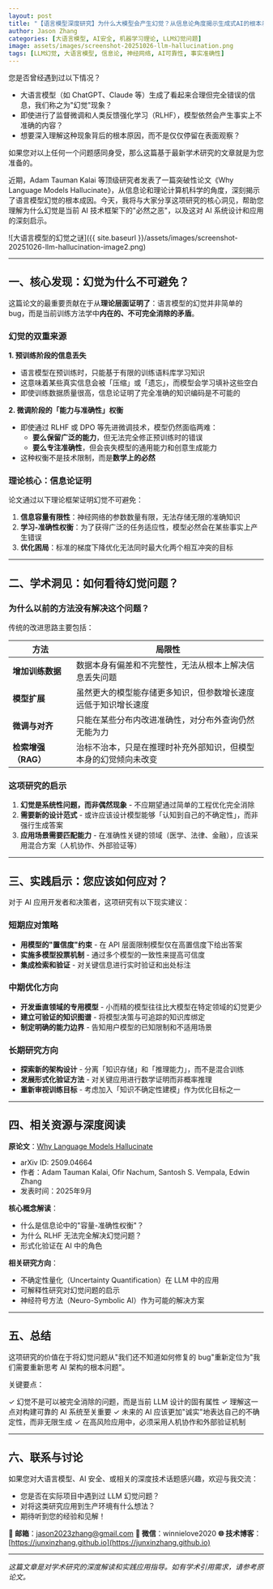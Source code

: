 ```yaml
---
layout: post
title: "【语言模型深度研究】为什么大模型会产生幻觉？从信息论角度揭示生成式AI的根本矛盾"
author: Jason Zhang
categories: [大语言模型, AI安全, 机器学习理论, LLM幻觉问题]
image: assets/images/screenshot-20251026-llm-hallucination.png
tags: [LLM幻觉, 大语言模型, 信息论, 神经网络, AI可靠性, 事实准确性]
---
```


您是否曾经遇到过以下情况？

* 大语言模型（如 ChatGPT、Claude 等）生成了看起来合理但完全错误的信息，我们称之为"幻觉"现象？
* 即使进行了监督微调和人类反馈强化学习（RLHF），模型依然会产生事实上不准确的内容？
* 想要深入理解这种现象背后的根本原因，而不是仅仅停留在表面观察？

如果您对以上任何一个问题感同身受，那么这篇基于最新学术研究的文章就是为您准备的。

近期，Adam Tauman Kalai 等顶级研究者发表了一篇突破性论文《Why Language Models Hallucinate》，从信息论和理论计算机科学的角度，深刻揭示了语言模型幻觉的根本成因。今天，我将与大家分享这项研究的核心洞见，帮助您理解为什么幻觉是当前 AI 技术框架下的"必然之恶"，以及这对 AI 系统设计和应用的深刻启示。

![大语言模型的幻觉之谜]({{ site.baseurl }}/assets/images/screenshot-20251026-llm-hallucination-image2.png)

---

## 一、核心发现：幻觉为什么不可避免？

这篇论文的最重要贡献在于从**理论层面证明了**：语言模型的幻觉并非简单的 bug，而是当前训练方法学中**内在的、不可完全消除的矛盾**。

### 幻觉的双重来源

**1. 预训练阶段的信息丢失**

- 语言模型在预训练时，只能基于有限的训练语料库学习知识
- 这意味着某些真实信息会被「压缩」或「遗忘」，而模型会学习填补这些空白
- 即使训练数据质量很高，信息论证明了完全准确的知识编码是不可能的

**2. 微调阶段的「能力与准确性」权衡**

- 即使通过 RLHF 或 DPO 等先进微调技术，模型仍然面临两难：
  - **要么保留广泛的能力**，但无法完全修正预训练时的错误
  - **要么专注准确性**，但会丧失模型的通用能力和创意生成能力
- 这种权衡不是技术限制，而是**数学上的必然**

### 理论核心：信息论证明

论文通过以下理论框架证明幻觉不可避免：

1. **信息容量有限性**：神经网络的参数数量有限，无法存储无限的准确知识
2. **学习-准确性权衡**：为了获得广泛的任务适应性，模型必然会在某些事实上产生错误
3. **优化困局**：标准的梯度下降优化无法同时最大化两个相互冲突的目标

---

## 二、学术洞见：如何看待幻觉问题？

### 为什么以前的方法没有解决这个问题？

传统的改进思路主要包括：

| 方法 | 局限性 |
|------|--------|
| **增加训练数据** | 数据本身有偏差和不完整性，无法从根本上解决信息丢失问题 |
| **模型扩展** | 虽然更大的模型能存储更多知识，但参数增长速度远低于知识增长速度 |
| **微调与对齐** | 只能在某些分布内改进准确性，对分布外查询仍然无能为力 |
| **检索增强（RAG）** | 治标不治本，只是在推理时补充外部知识，但模型本身的幻觉倾向未改变 |

### 这项研究的启示

1. **幻觉是系统性问题，而非偶然现象** - 不应期望通过简单的工程优化完全消除
2. **需要新的设计范式** - 或许应该设计模型能够「认知到自己的不确定性」，而非强行生成答案
3. **应用场景需要匹配能力** - 在准确性关键的领域（医学、法律、金融），应该采用混合方案（人机协作、外部验证等）

---

## 三、实践启示：您应该如何应对？

对于 AI 应用开发者和决策者，这项研究有以下现实建议：

### 短期应对策略

- **用模型的"置信度"约束** - 在 API 层面限制模型仅在高置信度下给出答案
- **实施多模型投票机制** - 通过多个模型的一致性来提高可信度
- **集成检索和验证** - 对关键信息进行实时验证和出处标注

### 中期优化方向

- **开发垂直领域的专用模型** - 小而精的模型往往比大模型在特定领域的幻觉更少
- **建立可验证的知识图谱** - 将模型决策与可追踪的知识库绑定
- **制定明确的能力边界** - 告知用户模型的已知限制和不适用场景

### 长期研究方向

- **探索新的架构设计** - 分离「知识存储」和「推理能力」，而不是混合训练
- **发展形式化验证方法** - 对关键应用进行数学证明而非概率推理
- **重新审视训练目标** - 考虑加入「知识不确定性建模」作为优化目标之一

---

## 四、相关资源与深度阅读

**原论文**：[Why Language Models Hallucinate](https://arxiv.org/abs/2509.04664)
- arXiv ID: 2509.04664
- 作者：Adam Tauman Kalai, Ofir Nachum, Santosh S. Vempala, Edwin Zhang
- 发表时间：2025年9月

**核心概念解读**：
- 什么是信息论中的"容量-准确性权衡"？
- 为什么 RLHF 无法完全解决幻觉问题？
- 形式化验证在 AI 中的角色

**相关研究方向**：
- 不确定性量化（Uncertainty Quantification）在 LLM 中的应用
- 可解释性研究对幻觉问题的启示
- 神经符号方法（Neuro-Symbolic AI）作为可能的解决方案

---

## 五、总结

这项研究的价值在于将幻觉问题从"我们还不知道如何修复的 bug"重新定位为"我们需要重新思考 AI 架构的根本问题"。

关键要点：

✓ 幻觉不是可以被完全消除的问题，而是当前 LLM 设计的固有属性
✓ 理解这一点对构建可靠的 AI 系统至关重要
✓ 未来的 AI 应该更加"诚实"地表达自己的不确定性，而非无限生成
✓ 在高风险应用中，必须采用人机协作和外部验证机制

---

## 六、联系与讨论

如果您对大语言模型、AI 安全、或相关的深度技术话题感兴趣，欢迎与我交流：

- 您是否在实际项目中遇到过 LLM 幻觉问题？
- 对将这类研究应用到生产环境有什么想法？
- 期待听到您的经验和见解！

**📧 邮箱**：jason2023zhang@gmail.com
**💬 微信**：winnielove2020
**🌐 技术博客**：[https://junxinzhang.github.io](https://junxinzhang.github.io)

---

*这篇文章是对学术研究的深度解读和实践应用指导。如有学术引用需求，请参考原论文。*
